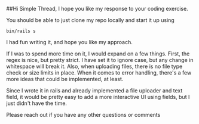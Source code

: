 ##Hi Simple Thread, I hope you like my response to your coding exercise.

You should be able to just clone my repo locally and start it up using

`bin/rails s`

I had fun writing it, and hope you like my approach.

If I was to spend more time on it, I would expand on a few things.  First, the regex is nice, but pretty strict.  I have set it to ignore case, but any change in whitespace will break it.  Also, when uploading files, there is no file type check or size limits in place.  When it comes to error handling, there's a few more ideas that could be implemented, at least.

Since I wrote it in rails and already implemented a file uploader and text field, it would be pretty easy to add a more interactive UI using fields, but I just didn't have the time.

Please reach out if you have any other questions or comments
